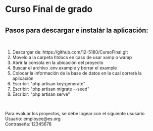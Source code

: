 <h1>Curso Final de grado<h1>

<h2>Pasos para descargar e instalár la aplicación:</h2>
<br>
<ol>

<li>Descargar de: https://github.com/12-5180/CursoFinal.git</li>
<li>Movelo a la carpeta htdocs en caso de usar xamp o wamp</li>
<li>Abrir la consola en la ubicación del proyecto</li>
<li>Buscar el archivo .env.example y borrar el example</li>
<li>Colocar la información de la base de datos en la cual correrá la aplicación</li>
<li>Escribir: "php artisan key:generate"</li>
<li>Escribir: "php artisan migrate --seed"</li>
<li>Escribir: "php artisan serve"</li>

</ol>
<br>
<p>Para evaluar los proyectos, se debe logear con el siguiente ususario <br>
Usuario: employee@es.org <br>
Contraseña: 12345678
</p>